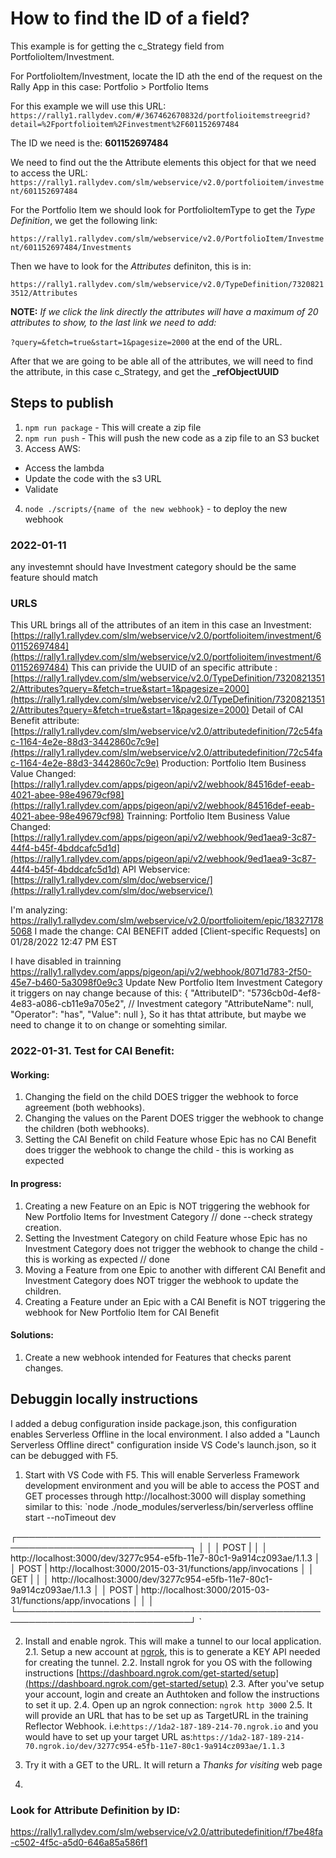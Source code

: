 
# How to find the ID of a field?

This example is for getting the c_Strategy field from PortfolioItem/Investment.

For PortfolioItem/Investment, locate the ID ath the end of the request on the Rally App in this case: 
Portfolio > Portfolio Items 

For this example we will use this URL:
`https://rally1.rallydev.com/#/367462670832d/portfolioitemstreegrid?detail=%2Fportfolioitem%2Finvestment%2F601152697484`

The ID we need is the: **601152697484**

We need to find out the the Attribute elements this object for that we need to access the URL:
`https://rally1.rallydev.com/slm/webservice/v2.0/portfolioitem/investment/601152697484`

For the Portfolio Item we should look for PortfolioItemType to get the *Type Definition*, we get the following link:

`https://rally1.rallydev.com/slm/webservice/v2.0/PortfolioItem/Investment/601152697484/Investments`

Then we have to look for the _Attributes_ definiton, this is in:

`https://rally1.rallydev.com/slm/webservice/v2.0/TypeDefinition/73208213512/Attributes`

**NOTE:** _If we click the link directly the attributes will have a maximum of 20 attributes to show, to the last link we need to add:_

`?query=&fetch=true&start=1&pagesize=2000` at the end of the URL. 

After that we are going to be able all of the attributes, we will need to find the attribute, in this case c_Strategy, and get the **_refObjectUUID**

## Steps to publish
1. `npm run package` - This will create a zip file
2. `npm run push` - This will push the new code as a zip file to an S3 bucket
3. Access AWS:
  * Access the lambda
  * Update the code with the s3 URL
  * Validate
4. `node ./scripts/{name of the new webhook}` - to deploy the new webhook



### 2022-01-11
any investemnt should have Investment category should be the same
feature should match 

### URLS

This URL brings all of the attributes of an item in this case an Investment: [https://rally1.rallydev.com/slm/webservice/v2.0/portfolioitem/investment/601152697484](https://rally1.rallydev.com/slm/webservice/v2.0/portfolioitem/investment/601152697484)
This can privide the UUID of an specific attribute : [https://rally1.rallydev.com/slm/webservice/v2.0/TypeDefinition/73208213512/Attributes?query=&fetch=true&start=1&pagesize=2000](https://rally1.rallydev.com/slm/webservice/v2.0/TypeDefinition/73208213512/Attributes?query=&fetch=true&start=1&pagesize=2000)
Detail of CAI Benefit attribute: [https://rally1.rallydev.com/slm/webservice/v2.0/attributedefinition/72c54fac-1164-4e2e-88d3-3442860c7c9e](https://rally1.rallydev.com/slm/webservice/v2.0/attributedefinition/72c54fac-1164-4e2e-88d3-3442860c7c9e)
Production: Portfolio Item Business Value Changed: [https://rally1.rallydev.com/apps/pigeon/api/v2/webhook/84516def-eeab-4021-abee-98e49679cf98](https://rally1.rallydev.com/apps/pigeon/api/v2/webhook/84516def-eeab-4021-abee-98e49679cf98)
Trainning:  Portfolio Item Business Value Changed: [https://rally1.rallydev.com/apps/pigeon/api/v2/webhook/9ed1aea9-3c87-44f4-b45f-4bddcafc5d1d](https://rally1.rallydev.com/apps/pigeon/api/v2/webhook/9ed1aea9-3c87-44f4-b45f-4bddcafc5d1d)
API Webservice: [https://rally1.rallydev.com/slm/doc/webservice/](https://rally1.rallydev.com/slm/doc/webservice/)


I'm analyzing: https://rally1.rallydev.com/slm/webservice/v2.0/portfolioitem/epic/183271785068
I made the change: CAI BENEFIT added [Client-specific Requests] on 	01/28/2022 12:47 PM EST

I have disabled in trainning https://rally1.rallydev.com/apps/pigeon/api/v2/webhook/8071d783-2f50-45e7-b460-5a3098f0e9c3 Update New Portfolio Item Investment Category
it triggers on nay change because of this:
    {
      "AttributeID": "5736cb0d-4ef8-4e83-a086-cb11e9a705e2", // Investment category
      "AttributeName": null,
      "Operator": "has",
      "Value": null
    }, 
    So it has thtat attribute, but maybe we need to change it to on change or somehting similar.

### 2022-01-31. Test for CAI Benefit:

#### Working:
1. Changing the field on the child DOES trigger the webhook to force agreement (both webhooks).
2. Changing the values on the Parent DOES trigger the webhook to change the children (both webhooks).
3. Setting the CAI Benefit on child Feature whose Epic has no CAI Benefit does trigger the webhook to change the child - this is working as expected

#### In progress:
1. Creating a new Feature on an Epic is NOT triggering the webhook for New Portfolio Items for Investment Category // done --check strategy creation.
2. Setting the Investment Category on child Feature whose Epic has no Investment Category does not trigger the webhook to change the child - this is working as expected // done
2. Moving a Feature from one Epic to another with different CAI Benefit and Investment Category does NOT trigger the webhook to update the children.
4. Creating a Feature under an Epic with a CAI Benefit is NOT triggering the webhook for New Portfolio Item for CAI Benefit

#### Solutions:
1. Create a new webhook intended for Features that checks parent changes.


## Debuggin locally instructions

I added a debug configuration inside package.json, this configuration enables Serverless Offline in the local environment. I also added a "Launch Serverless Offline direct" configuration inside VS Code's launch.json, so it can be debugged with F5.
1. Start with VS Code with F5. This will enable Serverless Framework development environment and you will be able to access the POST and GET processes through http://localhost:3000 will display something similar to this:
`node ./node_modules/serverless/bin/serverless offline start --noTimeout dev

┌──────────────────────────────────────────────────────────────────────────────┐
│                                                                              │
│   POST |                                                                     │
│   http://localhost:3000/dev/3277c954-e5fb-11e7-80c1-9a914cz093ae/1.1.3       │
│   POST | http://localhost:3000/2015-03-31/functions/app/invocations          │
│   GET  |                                                                     │
│   http://localhost:3000/dev/3277c954-e5fb-11e7-80c1-9a914cz093ae/1.1.3       │
│   POST | http://localhost:3000/2015-03-31/functions/app/invocations          │
│                                                                              │
└──────────────────────────────────────────────────────────────────────────────┘
` 

2. Install and enable ngrok. This will make a tunnel to our local application.
2.1. Setup a new account at [ngrok](https://dashboard.ngrok.com/login), this is to generate a KEY API needed for creating the tunnel.
2.2. Install ngrok for you OS with the following instructions [https://dashboard.ngrok.com/get-started/setup](https://dashboard.ngrok.com/get-started/setup)
2.3. After you've setup your account, login and create an Authtoken and follow the instructions to set it up.
2.4. Open up an ngrok connection: `ngrok http 3000`
2.5. It will provide an URL that has to be set up as TargetURL in the training Reflector Webhook. i.e:`https://1da2-187-189-214-70.ngrok.io`  and you would have to set up your target URL as:`https://1da2-187-189-214-70.ngrok.io/dev/3277c954-e5fb-11e7-80c1-9a914cz093ae/1.1.3` 

3. Try it with a GET to the URL. It will return a _Thanks for visiting_ web page
4. 


### Look for Attribute Definition by ID:
https://rally1.rallydev.com/slm/webservice/v2.0/attributedefinition/f7be48fa-c502-4f5c-a5d0-646a85a586f1

